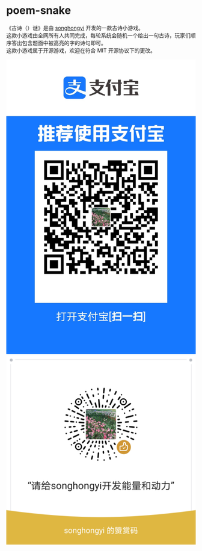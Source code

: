 # poem-snake
《古诗（）谜》是由 [songhongyi](mailto:songhongyishy@foxmail.com) 开发的一款古诗小游戏。  
这款小游戏由全网所有人共同完成，每轮系统会随机一个给出一句古诗，玩家们顺序答出包含题面中被高亮的字的诗句即可。  
这款小游戏属于开源游戏，欢迎在符合 MIT 开源协议下的更改。  

![](https://github.com/poem-snake/poem-snake/raw/main/1646552417.jpg)![](https://github.com/poem-snake/poem-snake/blob/main/mm_reward_qrcode_1646552233778.png)
